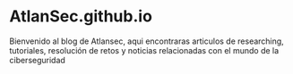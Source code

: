 # AtlanSec.github.io

Bienvenido al blog de Atlansec, aqui encontraras articulos de researching, tutoriales, resolución de retos y noticias relacionadas con el mundo de la ciberseguridad 